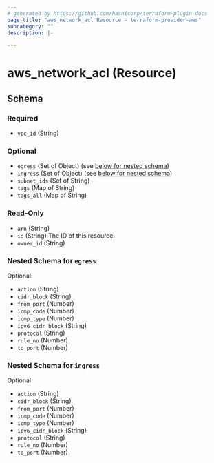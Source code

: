 ```yaml
---
# generated by https://github.com/hashicorp/terraform-plugin-docs
page_title: "aws_network_acl Resource - terraform-provider-aws"
subcategory: ""
description: |-
  
---
```


# aws_network_acl (Resource)





<!-- schema generated by tfplugindocs -->
## Schema

### Required

- `vpc_id` (String)

### Optional

- `egress` (Set of Object) (see [below for nested schema](#nestedatt--egress))
- `ingress` (Set of Object) (see [below for nested schema](#nestedatt--ingress))
- `subnet_ids` (Set of String)
- `tags` (Map of String)
- `tags_all` (Map of String)

### Read-Only

- `arn` (String)
- `id` (String) The ID of this resource.
- `owner_id` (String)

<a id="nestedatt--egress"></a>
### Nested Schema for `egress`

Optional:

- `action` (String)
- `cidr_block` (String)
- `from_port` (Number)
- `icmp_code` (Number)
- `icmp_type` (Number)
- `ipv6_cidr_block` (String)
- `protocol` (String)
- `rule_no` (Number)
- `to_port` (Number)


<a id="nestedatt--ingress"></a>
### Nested Schema for `ingress`

Optional:

- `action` (String)
- `cidr_block` (String)
- `from_port` (Number)
- `icmp_code` (Number)
- `icmp_type` (Number)
- `ipv6_cidr_block` (String)
- `protocol` (String)
- `rule_no` (Number)
- `to_port` (Number)
